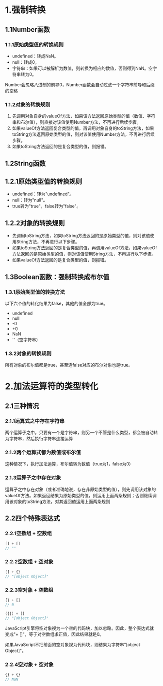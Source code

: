 # 1.强制转换
## 1.1Number函数
### 1.1.1原始类型值的转换规则
- undefined：转成NaN。
- null：转成0。
- 字符串：如果可以被解析为数值，则转换为相应的数值，否则得到NaN。空字符串转为0。

Number会忽略八进制的前导0，Number函数会自动过滤一个字符串前导和后缀的空格

### 1.1.2对象的转换规则
1. 先调用对象自身的valueOf方法，如果该方法返回原始类型的值（数值、字符串和布尔值），则直接对该值使用Number方法，不再进行后续步骤。
2. 如果valueOf方法返回复合类型的值，再调用对象自身的toString方法，如果toString方法返回原始类型的值，则对该值使用Number方法，不再进行后续步骤。
3. 如果toString方法返回的是复合类型的值，则报错。

## 1.2String函数
## 1.2.1原始类型值的转换规则
- undefined：转为"undefined"。
- null：转为"null"。
- true转为"true"，false转为"false"。

## 1.2.2对象的转换规则
- 先调用toString方法，如果toString方法返回的是原始类型的值，则对该值使用String方法，不再进行以下步骤。
- 如果toString方法返回的是复合类型的值，再调用valueOf方法，如果valueOf方法返回的是原始类型的值，则对该值使用String方法，不再进行以下步骤。
- 如果valueOf方法返回的是复合类型的值，则报错。

## 1.3Boolean函数：强制转换成布尔值
### 1.3.1原始类型值的转换方法
以下六个值的转化结果为false，其他的值全部为true。
- undefined
- null
- -0
- +0
- NaN
- ''（空字符串）

### 1.3.2对象的转换规则
所有对象的布尔值都是true，甚至连false对应的布尔对象也是true。

# 2.加法运算符的类型转化
## 2.1三种情况
### 2.1.1运算式之中存在字符串
两个运算子之中，只要有一个是字符串，则另一个不管是什么类型，都会被自动转为字符串，然后执行字符串连接运算

### 2.1.2两个运算式都为数值或布尔值
这种情况下，执行加法运算，布尔值转为数值（true为1，false为0）

### 2.1.3运算子之中存在对象
运算子之中存在对象（或者准确地说，存在非原始类型的值），则先调用该对象的valueOf方法。如果返回结果为原始类型的值，则运用上面两条规则；否则继续调用该对象的toString方法，对其返回值运用上面两条规则

## 2.2四个特殊表达式
### 2.2.1空数组 + 空数组

```javascript
[] + []
// ""
```

### 2.2.2空数组 + 空对象

```javascript
[] + {}
// "[object Object]"
```

### 2.2.3空对象 + 空数组

```javascript
{} + []
// 0

({}) + []
// "[object Object]"
```

JavaScript引擎将空对象视为一个空的代码块，加以忽略。因此，整个表达式就变成"+ []"，等于对空数组求正值，因此结果就是0。

如果JavaScript不把前面的空对象视为代码块，则结果为字符串"[object Object]"。

### 2.2.4空对象 + 空对象

```JavaScript
{} + {}
// NaN
```
